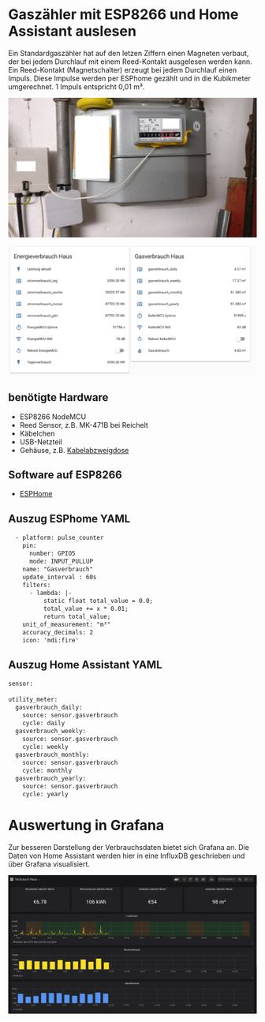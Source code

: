 # Gaszähler mit ESP8266 und Home Assistant auslesen
Ein Standardgaszähler hat auf den letzen Ziffern einen Magneten verbaut, der bei jedem Durchlauf mit einem Reed-Kontakt ausgelesen werden kann. Ein Reed-Kontakt (Magnetschalter) erzeugt bei jedem Durchlauf einen Impuls. Diese Impulse werden per ESPhome gezählt und in die Kubikmeter umgerechnet. 1 Impuls entspricht 0,01 m³.

![Gaszähler](../img/gaszaehler.jpg)

![HomeAssistant Gas](../img/HassStromGaszaehler.png)

## benötigte Hardware
* ESP8266 NodeMCU
* Reed Sensor, z.B. MK-471B bei Reichelt
* Käbelchen
* USB-Netzteil
* Gehäuse, z.B. [Kabelabzweigdose](https://www.hornbach.de/shop/Feuchtraum-Kabelabzweigkasten-H75-x-B75-x-T35-mm-grau/3880536/artikel.html)

## Software auf ESP8266
* [ESPHome](https://esphome.io)

## Auszug ESPhome YAML
```
  - platform: pulse_counter
    pin: 
      number: GPIO5
      mode: INPUT_PULLUP
    name: "Gasverbrauch"
    update_interval : 60s
    filters:
      - lambda: |-
          static float total_value = 0.0;
          total_value += x * 0.01;
          return total_value;
    unit_of_measurement: "m³"
    accuracy_decimals: 2
    icon: 'mdi:fire'
```

## Auszug Home Assistant YAML
```
sensor:

utility_meter:
  gasverbrauch_daily:
    source: sensor.gasverbrauch
    cycle: daily
  gasverbrauch_weekly:  
    source: sensor.gasverbrauch
    cycle: weekly
  gasverbrauch_monthly:
    source: sensor.gasverbrauch
    cycle: monthly
  gasverbrauch_yearly:
    source: sensor.gasverbrauch
    cycle: yearly
```
# Auswertung in Grafana
Zur besseren Darstellung der Verbrauchsdaten bietet sich Grafana an. Die Daten von Home Assistant werden hier in eine InfluxDB geschrieben und über Grafana visualisiert.

![HomeAssistant Gas](../img/grafana-verbrauchhaus.png)

